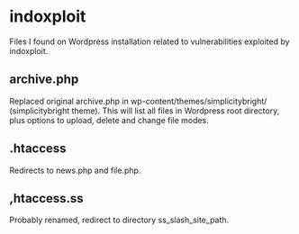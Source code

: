 # indoxploit
Files I found on Wordpress installation related to vulnerabilities exploited by indoxploit.

## archive.php

Replaced original archive.php in wp-content/themes/simplicitybright/ (simplicitybright theme). This will list all files in Wordpress root directory, plus options to upload, delete and change file modes. 

## .htaccess

Redirects to news.php and file.php.

## ,htaccess.ss

Probably renamed, redirect to directory ss_slash_site_path.
